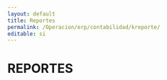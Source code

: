 ```yaml
---
layout: default
title: Reportes
permalink: /Operacion/erp/contabilidad/kreporte/
editable: si
---
```


# REPORTES

